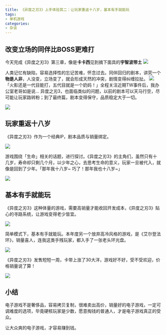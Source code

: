```yaml
---
title: 《异度之刃3》上手体验其二：让玩家重返十八岁，基本有手就能玩
tags:
- 单机游戏
categories:
- 杂谈
---
```


## 改变立场的同伴比BOSS更难打

今天完成《异度之刃3》第三章，像是**卡卡西**见到摘下面具的**宇智波带土**
![](https://cdn.fangyuanxiaozhan.com/assets/1659771133584dTpNsHTM.jpeg)

人类记忆有缺陷，容易选择性的忘记苦难，怀念过去。同伴回归的剧本，讲究一个**物是人非**，人没变，立场变了，就会形成天然的冲突，剧情变得纠缠拉扯。
![](https://cdn.fangyuanxiaozhan.com/assets/1659771172317swmZ5CXD.jpeg)
「火影还是一代目能打，五代目就是一个奶妈！」全程关注近期TW事件后，我办公室老哥如是说... 
异度之刃3，也面临类似的问题，以前的剧本可以天马行空，尽可能让玩家路转粉；到了最终篇，剧本变得保守，品质稳定大于一切。

![](https://cdn.fangyuanxiaozhan.com/assets/1659771201258EDArx5zW.jpeg)

## 玩家重返十八岁

《异度之刃3》作为一个经典IP，剧本品质与销量绑定。

![](https://cdn.fangyuanxiaozhan.com/assets/1659771232524bsd1haR8.jpeg)

游戏围绕「生命」相关的话题，进行探讨。《异度之刃3》的主角们，虽然只有十几岁，寿命却只剩几个月，以少年之心，去思考生命的意义，玩家一旦被代入，就像是回到了少年。「那年我十八岁~ 巧了！那年我也十八岁~」

![](https://cdn.fangyuanxiaozhan.com/assets/1659771258858YtQhspWT.jpeg)
## 基本有手就能玩

《异度之刃3》这种体量的游戏，需要高销量才能收回开发成本，《异度之刃3》贴心的寻路系统，让游戏变得老少皆宜。

![](https://cdn.fangyuanxiaozhan.com/assets/1659771378553hT3Mz4y3.jpeg)



简单模式下，基本有手就能玩。本年度另一个放弃高冷风格的游戏，是《艾尔登法环》，销量喜人，连我这类手残玩家，都入手了一张老头环光盘。

![](https://cdn.fangyuanxiaozhan.com/assets/1659771299837EHxZ26D1.jpeg)

《异度之刃3》发售短短一周，卡带上涨了30大洋，游戏好不好，受不受欢迎，价格销量说了算！

![](https://cdn.fangyuanxiaozhan.com/assets/1659771342936EKp2a8fF.jpeg)

## 小结

电子游戏不是奢侈品，容易拷贝复制，很难卖出高价，销量好的电子游戏，一定可调难度的选项，毕竟硬核玩家是少数，愿意掏钱的普通人，才是电子游戏真正的受众。

让大众爽的电子游戏，才容易赚到钱。
